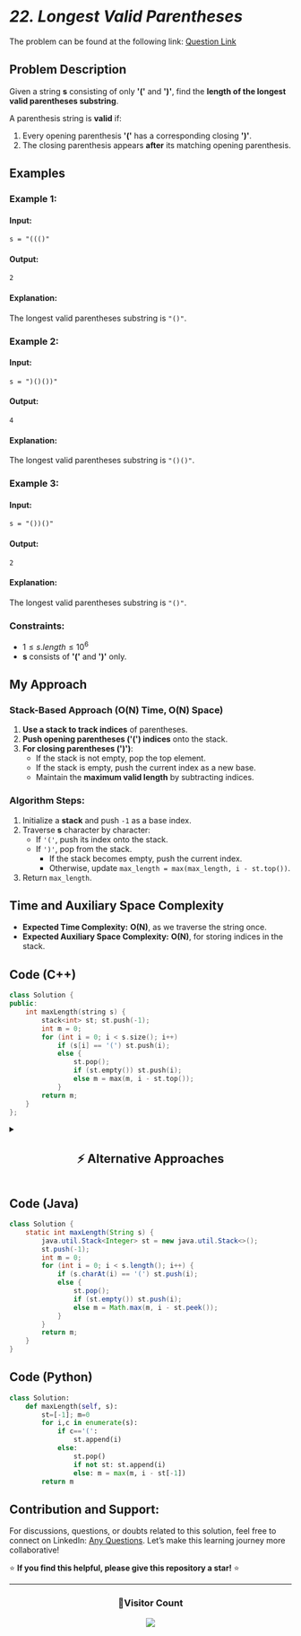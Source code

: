 # _22. Longest Valid Parentheses_

The problem can be found at the following link: [Question Link](https://www.geeksforgeeks.org/problems/longest-valid-parentheses5657/1)

## **Problem Description**

Given a string **s** consisting of only **'('** and **')'**, find the **length of the longest valid parentheses substring**.

A parenthesis string is **valid** if:

1. Every opening parenthesis **'('** has a corresponding closing **')'**.
2. The closing parenthesis appears **after** its matching opening parenthesis.

## **Examples**

### **Example 1:**

#### **Input:**

```
s = "((()"
```

#### **Output:**

```
2
```

#### **Explanation:**

The longest valid parentheses substring is `"()"`.

### **Example 2:**

#### **Input:**

```
s = ")()())"
```

#### **Output:**

```
4
```

#### **Explanation:**

The longest valid parentheses substring is `"()()"`.

### **Example 3:**

#### **Input:**

```
s = "())()"
```

#### **Output:**

```
2
```

#### **Explanation:**

The longest valid parentheses substring is `"()"`.

### **Constraints:**

- $1 \leq s.length \leq 10^6$
- **s** consists of **'('** and **')'** only.

## **My Approach**

### **Stack-Based Approach (O(N) Time, O(N) Space)**

1. **Use a stack to track indices** of parentheses.
2. **Push opening parentheses ('(') indices** onto the stack.
3. **For closing parentheses (')')**:
   - If the stack is not empty, pop the top element.
   - If the stack is empty, push the current index as a new base.
   - Maintain the **maximum valid length** by subtracting indices.

### **Algorithm Steps:**

1. Initialize a **stack** and push `-1` as a base index.
2. Traverse **s** character by character:
   - If `'('`, push its index onto the stack.
   - If `')'`, pop from the stack.
     - If the stack becomes empty, push the current index.
     - Otherwise, update `max_length = max(max_length, i - st.top())`.
3. Return `max_length`.

## **Time and Auxiliary Space Complexity**

- **Expected Time Complexity:** **O(N)**, as we traverse the string once.
- **Expected Auxiliary Space Complexity:** **O(N)**, for storing indices in the stack.

## **Code (C++)**

```cpp
class Solution {
public:
    int maxLength(string s) {
        stack<int> st; st.push(-1);
        int m = 0;
        for (int i = 0; i < s.size(); i++)
            if (s[i] == '(') st.push(i);
            else {
                st.pop();
                if (st.empty()) st.push(i);
                else m = max(m, i - st.top());
            }
        return m;
    }
};
```

<details>
  <summary><h2 align="center">⚡ Alternative Approaches</h2></summary>

## **2️⃣ Two-Pass Counter Approach (O(N) Time, O(1) Space)**

1. Use **left-right counters** to track valid parentheses.
2. Forward pass ensures extra right brackets are ignored.
3. Backward pass ensures extra left brackets are ignored.

```cpp
class Solution {
public:
    int maxLength(string s) {
        int l = 0, r = 0, m = 0;
        for (char c : s) {
            if (c == '(') l++;
            else r++;
            if (l == r) m = max(m, 2 * r);
            else if (r > l) l = r = 0;
        }
        l = r = 0;
        for (int i = s.size() - 1; i >= 0; i--) {
            if (s[i] == '(') l++;
            else r++;
            if (l == r) m = max(m, 2 * l);
            else if (l > r) l = r = 0;
        }
        return m;
    }
};
```

🔹 **Pros:** No extra space needed.  
🔹 **Cons:** Requires two passes.

## **📊 Comparison of Approaches**

| **Approach**                  | ⏱️ **Time Complexity** | 🗂️ **Space Complexity** | ✅ **Pros**             | ⚠️ **Cons**                    |
| ----------------------------- | ---------------------- | ----------------------- | ----------------------- | ------------------------------ |
| **Stack (Using Indices)**     | 🟢 `O(N)`              | 🟡 `O(N)`               | Simple and effective    | Extra stack memory used        |
| **Two-Pass Counter Approach** | 🟢 `O(N)`              | 🟢 `O(1)`               | No extra space required | Requires two passes over input |

### **💡 Best Choice?**

- ✅ **For best efficiency:** **Two-Pass Counter (`O(N)`)** (No extra space).
- ✅ **For simpler implementation:** **Stack Approach (`O(N)`)** (Easier to understand).

</details>

## **Code (Java)**

```java
class Solution {
    static int maxLength(String s) {
        java.util.Stack<Integer> st = new java.util.Stack<>();
        st.push(-1);
        int m = 0;
        for (int i = 0; i < s.length(); i++) {
            if (s.charAt(i) == '(') st.push(i);
            else {
                st.pop();
                if (st.empty()) st.push(i);
                else m = Math.max(m, i - st.peek());
            }
        }
        return m;
    }
}
```

## **Code (Python)**

```python
class Solution:
    def maxLength(self, s):
        st=[-1]; m=0
        for i,c in enumerate(s):
            if c=='(':
                st.append(i)
            else:
                st.pop()
                if not st: st.append(i)
                else: m = max(m, i - st[-1])
        return m
```

## **Contribution and Support:**

For discussions, questions, or doubts related to this solution, feel free to connect on LinkedIn: [Any Questions](https://www.linkedin.com/in/patel-hetkumar-sandipbhai-8b110525a/). Let’s make this learning journey more collaborative!

⭐ **If you find this helpful, please give this repository a star!** ⭐

---

<div align="center">
  <h3><b>📍Visitor Count</b></h3>
</div>

<p align="center">
  <img src="https://visitor-badge.laobi.icu/badge?page_id=Hunterdii.GeeksforGeeks-POTD" />
</p>
